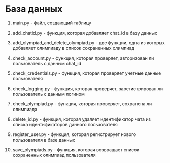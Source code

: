 # База данных
1. main.py - файл, создающий таблицу

2. add_chatid.py - функция, которая добавляет chat_id в базу данных

3. add_olympiad_and_delete_olympiad.py - две функции, одна из которых добавляет олимпиаду в список сохраненных олимпиад

4. check_account.py - функция, которая проверяет, авторизован ли пользователь с данным chat_id

5. check_credentials.py - функция, которая проверяет учетные данные пользователя

6. check_logging.py - функция, которая проверяет, зарегистрирован ли пользователь с данным логином

7. check_olympiad.py - функция, которая проверяет, сохранена ли олимпиада

8. delete_id.py - функция, которая удаляет идентификатор чата из списка идентификаторов данного пользователя

9. register_user.py - функция, которая регистрирует нового пользователя в базе данных

10. save_olympiads.py - функция, которая возвращает список сохраненных олимпиад пользователя

